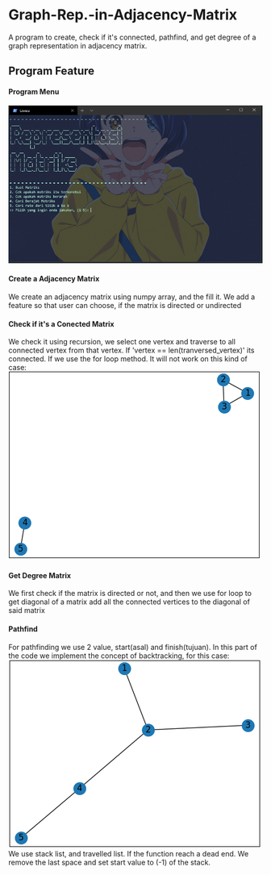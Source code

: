 # Graph-Rep.-in-Adjacency-Matrix
A program to create, check if it's connected, pathfind, and get degree of a graph representation in adjacency matrix. 
## Program Feature
#### Program Menu
![alt text](pictures/menu.PNG?raw=true)
#### Create a Adjacency Matrix
We create an adjacency matrix using numpy array, and the fill it. We add a feature so that user can choose, if the matrix is directed or undirected
#### Check if it's a Conected Matrix
We check it using recursion, we select one vertex and traverse to all connected vertex from that vertex. If 'vertex == len(tranversed_vertex)' its connected. If we use the for loop method. It will not work on this kind of case:
![alt text](pictures/UnconnectedGraph.PNG?raw=true)
#### Get Degree Matrix
We first check if the matrix is directed or not, and then we use for loop to get diagonal of a matrix add all the connected vertices to the diagonal of said matrix
#### Pathfind
For pathfinding we use 2 value, start(asal) and finish(tujuan). In this part of the code we implement the concept of backtracking, for this case:
![alt text](pictures/BacktrackingExample.PNG?raw=true)
We use stack list, and travelled list. If the function reach a dead end. We remove the last space and set start value to (-1) of the stack.
